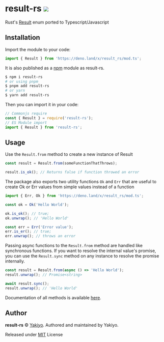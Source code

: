 # result-rs <img src="https://github.com/Yakiyo/result_rs/actions/workflows/ci.yml/badge.svg">

Rust's [Result](https://doc.rust-lang.org/std/result/enum.Result.html)
enum ported to Typescript/Javascript

## Installation

Import the module to your code:

```ts
import { Result } from 'https://deno.land/x/result_rs/mod.ts';
```

It is also published as a [npm](npmjs.com/) module as result-rs.

```bash
$ npm i result-rs
# or using pnpm
$ pnpm add result-rs
# or yarn
$ yarn add result-rs
```

Then you can import it in your code:

```ts
// Commonjs require
const { Result } = require('result-rs');
// ES Module import
import { Result } from 'result-rs';
```

## Usage

Use the `Result.from` method to create a new instance of Result

```ts
const result = Result.from(someFunctionThatThrows);

result.is_ok(); // Returns false if function throwed an error
```

The package also exports two utility functions `Ok` and `Err` that are
useful to create Ok or Err values from simple values instead of a
function

```ts
import { Err, Ok } from 'https://deno.land/x/result_rs/mod.ts';

const ok = Ok('Hello World');

ok.is_ok(); // true;
ok.unwrap(); // 'Hello World'

const err = Err('Error value');
err.is_er(); // true;
err.unwrap(); // throws an error
```

Passing async functions to the `Result.from` method are handled like
synchronous functions. If you want to resolve the internal value's
promise, you can use the `Result.sync` method on any instance to
resolve the promise internally.

```ts
const result = Result.from(async () => 'Hello World');
result.unwrap(); // Promise<string>

await result.sync();
result.unwrap(); // 'Hello World'
```

Documentation of all methods is available
[here](https://deno.land/x/result_rs?doc).

## Author

**result-rs** © [Yakiyo](https://github.com/Yakiyo). Authored and
maintained by Yakiyo.

Released under [MIT](https://opensource.org/licenses/MIT) License

